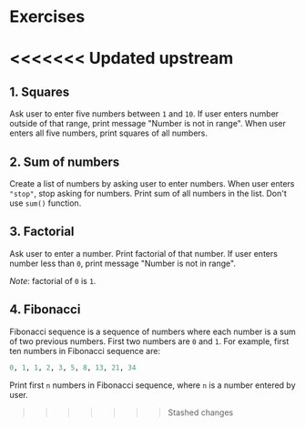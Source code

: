 # Exercises
<<<<<<< Updated upstream
=======

## 1. Squares

Ask user to enter five numbers between `1` and `10`. If user enters number outside of that range, print message "Number is not in range". When user enters all five numbers, print squares of all numbers.

## 2. Sum of numbers

Create a list of numbers by asking user to enter numbers. When user enters `"stop"`, stop asking for numbers. Print sum of all numbers in the list. Don't use `sum()` function.

## 3. Factorial

Ask user to enter a number. Print factorial of that number. If user enters number less than `0`, print message "Number is not in range".

_Note_: factorial of `0` is `1`.

## 4. Fibonacci

Fibonacci sequence is a sequence of numbers where each number is a sum of two previous numbers. First two numbers are `0` and `1`. For example, first ten numbers in Fibonacci sequence are:

```python
0, 1, 1, 2, 3, 5, 8, 13, 21, 34
```

Print first `n` numbers in Fibonacci sequence, where `n` is a number entered by user.
>>>>>>> Stashed changes
